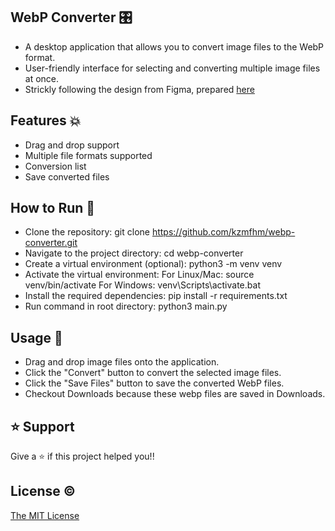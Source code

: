 ## WebP Converter 🎛️

- A desktop application that allows you to convert image files to the WebP format.
- User-friendly interface for selecting and converting multiple image files at once. 
- Strickly following the design from Figma, prepared [here](https://www.figma.com/file/HnLPap7IYzPJAhKSRwNFyE/Convert-to-WebP?type=design&node-id=0-1&t=LnXqhTRKqZVdM4mT-0)

## Features 💥

- Drag and drop support
- Multiple file formats supported
- Conversion list
- Save converted files

## How to Run 🚀

- Clone the repository: git clone https://github.com/kzmfhm/webp-converter.git
- Navigate to the project directory: cd webp-converter
- Create a virtual environment (optional): python3 -m venv venv
- Activate the virtual environment:
        For Linux/Mac: source venv/bin/activate
        For Windows: venv\Scripts\activate.bat
- Install the required dependencies: pip install -r requirements.txt
- Run command in root directory: python3 main.py

## Usage 📃

- Drag and drop image files onto the application.
- Click the "Convert" button to convert the selected image files.
- Click the "Save Files" button to save the converted WebP files.
- Checkout Downloads because these webp files are saved in Downloads.


## ⭐️ Support

Give a ⭐️ if this project helped you!!

## License ©

[The MIT License](LICENSE)